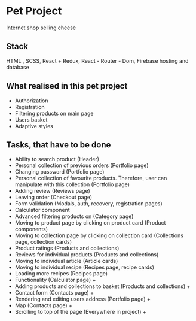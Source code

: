 # Pet Project
Internet shop selling cheese

## Stack
HTML , SCSS, React + Redux, React - Router - Dom, Firebase hosting and database

## What realised in this pet project
- Authorization
- Registration
- Filtering products on main page
- Users basket
- Adaptive styles

## Tasks, that have to be done
- Ability to search product (Header)
- Personal collection of previous orders (Portfolio page)
- Changing password (Portfolio page)
- Personal collection of favourite products. Therefore, user can manipulate with this collection (Portfolio page)
- Adding review (Reviews page)
- Leaving order (Checkout page)
- Form validation (Modals, auth, recovery, registration pages)
- Calculator component
- Advanced filtering products on (Category page)
- Moving to product page by clicking on product card (Product components)
- Moving to collection page by clicking on collection card (Collections page, collection cards)
- Product ratings (Products and collections)
- Reviews for individual products (Products and collections)
- Moving to individual article (Article cards)
- Moving to individual recipe (Recipes page, recipe cards)
- Loading more recipes (Recipes page)
- Functionality (Calculator page) +
- Adding products and collections to basket (Products and collections) +
- Contact form (Contacts page) +
- Rendering and editing users address (Portfolio page) +
- Map (Contacts page) +
- Scrolling to top of the page (Everywhere in project) +